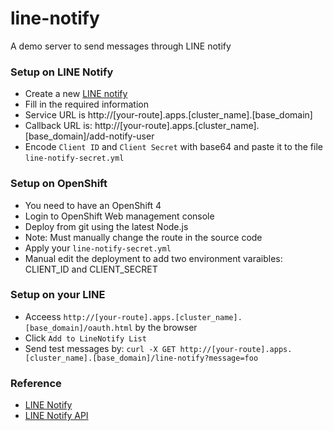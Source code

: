 # line-notify
A demo server to send messages through LINE notify

### Setup on LINE Notify
 - Create a new [LINE notify](https://notify-bot.line.me/my/services/new)
 - Fill in the required information
 - Service URL is http://[your-route].apps.[cluster_name].[base_domain]
 - Callback URL is: http://[your-route].apps.[cluster_name].[base_domain]/add-notify-user
 - Encode `Client ID` and `Client Secret` with base64 and paste it to the file `line-notify-secret.yml`

### Setup on OpenShift
 - You need to have an OpenShift 4
 - Login to OpenShift Web management console
 - Deploy from git using the latest Node.js
 - Note: Must manually change the route in the source code
 - Apply your `line-notify-secret.yml`
 - Manual edit the deployment to add two environment varaibles: CLIENT_ID and CLIENT_SECRET

### Setup on your LINE
 - Acceess `http://[your-route].apps.[cluster_name].[base_domain]/oauth.html` by the browser
 - Click `Add to LineNotify List`
 - Send test messages by: `curl -X GET http://[your-route].apps.[cluster_name].[base_domain]/line-notify?message=foo`

### Reference
 - [LINE Notify](https://notify-bot.line.me/en/)
 - [LINE Notify API](https://notify-bot.line.me/doc/en/)
